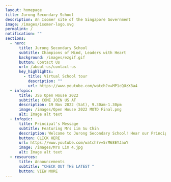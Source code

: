 ```yaml
---
layout: homepage
title: Jurong Secondary School
description: An Isomer site of the Singapore Government
image: /images/isomer-logo.svg
permalink: /
notification: ""
sections:
  - hero:
      title: Jurong Secondary School
      subtitle: Champions of Mind, Leaders with Heart
      background: /images/ezgif.gif
      button: Contact Us
      url: /about-us/contact-us
      key_highlights:
        - title: Virtual School tour
          description: ""
          url: https://www.youtube.com/watch?v=MP1cQUzX8a4
  - infopic:
      title: JSS Open House 2022
      subtitle: COME JOIN US AT
      description: 19 Nov 2022 (Sat), 9.30am-1.30pm
      image: /images/Open House 2022 MOTD Final.png
      alt: Image alt text
  - infopic:
      title: Principal's Message
      subtitle: Featuring Mrs Lim Su Chin
      description: Welcome to Jurong Secondary School! Hear our Principal's Message below.
      button: CLICK HERE
      url: https://www.youtube.com/watch?v=5rM68EYJaoY
      image: /images/Mrs Lim 4.jpg
      alt: Image alt text
  - resources:
      title: Announcements
      subtitle: "CHECK OUT THE LATEST "
      button: VIEW MORE
---
```

